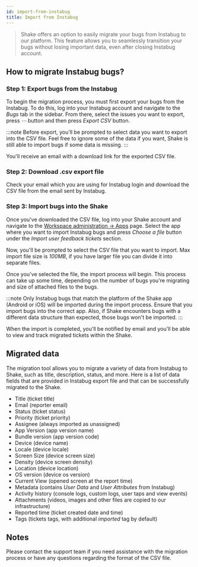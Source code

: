 ```yaml
---
id: import-from-instabug
title: Import from Instabug
---
```


> Shake offers an option to easily migrate your bugs from Instabug to our platform.
This feature allows you to seamlessly transition your bugs without losing important data, even after closing Instabug account.

## How to migrate Instabug bugs?

### Step 1: Export bugs from the Instabug
To begin the migration process, you must first export your bugs from the Instabug.
To do this, log into your Instabug account and navigate to the _Bugs_ tab in the sidebar.
From there, select the issues you want to export, press _⋯_ button and then press _Export CSV_ button.

:::note
Before export, you'll be prompted to select data you want to export into the CSV file.
Feel free to ignore some of the data if you want, Shake is still able to import bugs if some data is missing.
:::

You'll receive an email with a download link for the exported CSV file.

### Step 2: Download .csv export file
Check your email which you are using for Instabug login
and download the CSV file from the email sent by Instabug.

### Step 3: Import bugs into the Shake
Once you've downloaded the CSV file, log into your Shake account and navigate to the [Workspace administration → Apps](https://app.shakebugs.com) page.
Select the app where you want to import Instabug bugs and press _Choose a file_ button under the _Import user feedback tickets_ section.

Now, you'll be prompted to select the CSV file that you want to import.
Max import file size is _100MB_, if you have larger file you can divide it into separate files.

Once you've selected the file, the import process will begin. This process can take up some time, depending on the number of bugs you're migrating and size of attached files to the bugs.

:::note
Only Instabug bugs that match the platform of the Shake app (Android or iOS) will be imported during the import process.
Ensure that you import bugs into the correct app.
Also, if Shake encounters bugs with a different data structure than expected, those bugs won't be imported.
:::

When the import is completed, you'll be notified by email and you'll be able to view and track migrated tickets within the Shake.

## Migrated data

The migration tool allows you to migrate a variety of data from Instabug to Shake, such as title, description, status, and more.
Here is a list of data fields that are provided in Instabug export file and that can be successfully migrated to the Shake.

- Title (ticket title)
- Email (reporter email)
- Status (ticket status)
- Priority (ticket priority)
- Assignee (always imported as unassigned)
- App Version (app version name)
- Bundle version (app version code)
- Device (device name)
- Locale (device locale)
- Screen Size (device screen size)
- Density  (device screen density)
- Location (device location)
- OS version (device os version)
- Current View (opened screen at the report time)
- Metadata (contains _User Data_ and _User Attributes_ from Instabug)
- Activity history (console logs, custom logs, user taps and view events)
- Attachments (videos, images and other files are copied to our infrastructure)
- Reported time (ticket created date and time)
- Tags (tickets tags, with additional _imported_ tag by default)

## Notes

Please contact the support team if you need assistance with the migration process or have any questions regarding the format of the CSV file.
